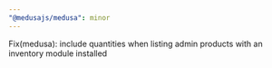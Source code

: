 ```yaml
---
"@medusajs/medusa": minor
---
```


Fix(medusa): include quantities when listing admin products with an inventory module installed
